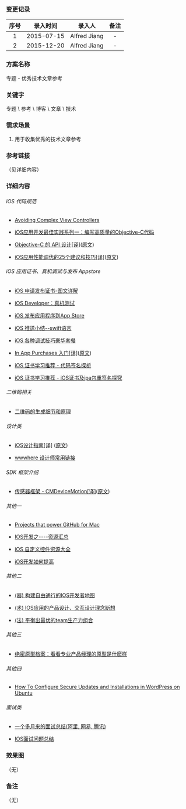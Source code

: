 ### 变更记录

| 序号 | 录入时间 | 录入人 | 备注 |
|:--------:|:--------:|:--------:|:--------:|
| 1 | 2015-07-15 | Alfred Jiang | - |
| 2 | 2015-12-20 | Alfred Jiang | - |

### 方案名称

专题 - 优秀技术文章参考

### 关键字

专题 \ 参考 \ 博客 \ 文章 \ 技术

### 需求场景

1. 用于收集优秀的技术文章参考

### 参考链接
（见详细内容）

### 详细内容

###### iOS 代码规范

* [Avoiding Complex View Controllers](http://stablekernel.com/blog/avoiding-complex-view-controller/)

* [iOS应用开发最佳实践系列一：编写高质量的Objective-C代码](http://www.cnblogs.com/xdream86/p/3309345.html)

* [Objective-C 的 API 设计[译]](http://www.oschina.net/translate/objective-c-api-design)([原文](http://mattgemmell.com/api-design/))

* [iOS应用性能调优的25个建议和技巧[译]](http://www.cocoachina.com/ios/20150408/11501.html)([原文](http://www.marcelofabri.com/))

###### iOS 应用证书、真机调试与发布 Appstore

* [iOS 申请发布证书-图文详解](http://my.oschina.net/joanfen/blog/133624)

* [iOS Developer：真机测试](http://my.oschina.net/joanfen/blog/167730)

* [iOS 发布应用程序到App Store](http://my.oschina.net/joanfen/blog/133642)

* [iOS 推送小结--swift语言](http://www.cnblogs.com/maple023/p/4277505.html)

* [iOS 各种调试技巧豪华套餐](http://www.cnblogs.com/daiweilai/p/4421340.html)

* [In App Purchases 入门[译]](http://www.cnblogs.com/zilongshanren/archive/2012/01/15/2190193.html)([原文](http://www.raywenderlich.com/21081/introduction-to-in-app-purchases-in-ios-6-tutorial))

* [iOS 证书学习推荐 - 代码签名探析](http://objccn.io/issue-17-2/)

* [iOS 证书学习推荐 - iOS证书及ipa包重签名探究](http://www.olinone.com/?p=198)

###### 二维码相关

* [二维码的生成细节和原理](http://coolshell.cn/articles/10590.html#jtss-tsina)

###### 设计类

* [iOS设计指南[译]](http://www.ui.cn/detail/32167.html)   ([原文](http://iosdesign.ivomynttinen.com/))

* [wwwhere 设计师常用链接](http://wwwhere.io/) 


###### SDK 框架介绍

* [传感器框架 - CMDeviceMotion[译]](http://segmentfault.com/a/1190000002400742)([原文](http://nshipster.com/cmdevicemotion/))

###### 其他一

* [Projects that power GitHub for Mac](https://github.com/showcases/projects-that-power-github-for-mac)

* [IOS开发之----资源汇总](http://blog.sina.com.cn/s/blog_71715bf801018v6f.html)

* [iOS 自定义控件资源大全](http://www.77exception.com/mobiledevelop/ios/8050.html)

* [iOS开发如何提高](http://blog.devtang.com/blog/2014/07/27/ios-levelup-tips/)

###### 其他二

* [(器) 构建自由通行的IOS开发者地图](http://www.cnblogs.com/limbo0312/archive/2012/05/04/2483171.html)

* [(术) IOS应用的产品设计、交互设计理念断想](http://www.cnblogs.com/limbo0312/archive/2012/05/06/2486550.html)

* [(法) 平衡出最优的team生产力组合](http://www.cnblogs.com/limbo0312/archive/2012/05/05/2484806.html)

###### 其他三

* [绝密原型档案：看看专业产品经理的原型是什麽样](http://www.woshipm.com/rp/149653.html)

###### 其他四

* [How To Configure Secure Updates and Installations in WordPress on Ubuntu](https://www.digitalocean.com/community/tutorials/how-to-configure-secure-updates-and-installations-in-wordpress-on-ubuntu)

###### 面试类

* [一个多月来的面试总结(阿里, 网易, 腾讯)](http://blog.csdn.net/hitwhylz/article/details/45271585#comments)

* [IOS面试问题总结](http://blog.csdn.net/pingchangtan367/article/details/16824281)

### 效果图
（无）

### 备注
（无）
